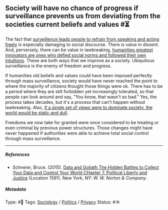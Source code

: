 ## Society will have no chance of progress if surveillance prevents us from deviating from the societies current beliefs and values #⏳

The fact that [surveillence leads people to refrain from speaking and acting freely](Surveillence%20leads%20people%20to%20refrain%20from%20speaking%20and%20acting%20freely.md) is especially damaging to social discourse. There is value in dissent. And, perversely, there can be value in lawbreaking, [humanities greatest innovators are ones who defied social norms and followed their own intuitions](Humanities%20greatest%20innovators%20are%20ones%20who%20defied%20social%20norms%20and%20followed%20their%20own%20intuitions.md). These are both ways that we improve as a society. Ubiquitous surveillance is the enemy of freedom and progress. 

If humanities old beliefs and values could have been imposed perfectly through mass surveillance, society would have never reached the point to where the majority of citizens thought those things were ok. There has to be a period where they are still forbidden yet increasingly tolerated, so that people can look around and say, "You know, that wasn't so bad." Yes, the process takes decades, but it's a process that can't happen without lawbreaking. Also, [if a single set of views were to dominate society, the world would be static and dull](If%20a%20single%20set%20of%20views%20were%20to%20dominate%20society,%20the%20world%20would%20be%20static%20and%20dull.md).

Freedoms we now take for granted were once considered to be treating or even criminal by previous power structures. Those changes might have never happened if authorities were able to achieve total social control through mass surveillance.

---

##### References

* Schneier, Bruce. (2015). [Data and Goliath The Hidden Battles to Collect Your Data and Control Your World CHapter 7. Political Liberty and Justice](Data%20and%20Goliath%20The%20Hidden%20Battles%20to%20Collect%20Your%20Data%20and%20Control%20Your%20World%20CHapter%207.%20Political%20Liberty%20and%20Justice.md) (Location 1591). New York, NY: *W. W. Norton & Company*. 

##### Metadata

Type: #🔴 
Tags: [Sociology](Sociology.md) / [Politics](Politics.md) / [Privacy](Privacy.md) 
Status: #☀️ 
